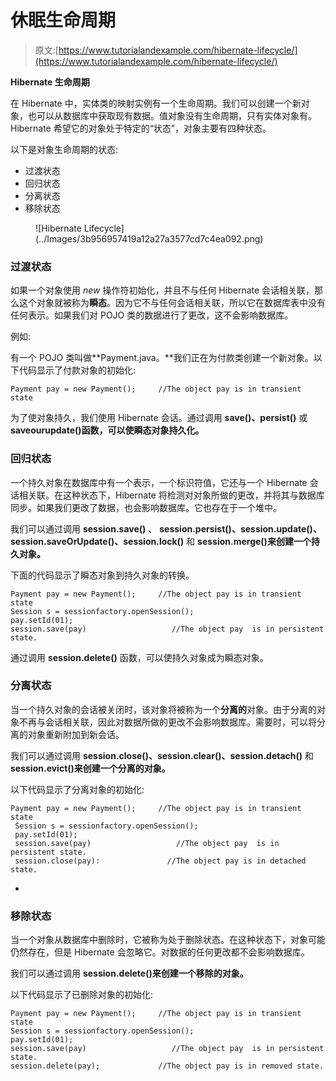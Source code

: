 # 休眠生命周期

> 原文:[https://www.tutorialandexample.com/hibernate-lifecycle/](https://www.tutorialandexample.com/hibernate-lifecycle/)

**Hibernate 生命周期**

在 Hibernate 中，实体类的映射实例有一个生命周期。我们可以创建一个新对象，也可以从数据库中获取现有数据。值对象没有生命周期，只有实体对象有。Hibernate 希望它的对象处于特定的“状态”，对象主要有四种状态。

以下是对象生命周期的状态:

*   过渡状态
*   回归状态
*   分离状态
*   移除状态

<figure class="aligncenter">![Hibernate Lifecycle](../Images/3b956957419a12a27a3577cd7c4ea092.png)</figure>

### 过渡状态

如果一个对象使用 *new* 操作符初始化，并且不与任何 Hibernate 会话相关联，那么这个对象就被称为**瞬态**。因为它不与任何会话相关联，所以它在数据库表中没有任何表示。如果我们对 POJO 类的数据进行了更改，这不会影响数据库。

例如:

有一个 POJO 类叫做**Payment.java。**我们正在为付款类创建一个新对象。以下代码显示了付款对象的初始化:

```
Payment pay = new Payment();     //The object pay is in transient state
```

为了使对象持久，我们使用 Hibernate 会话。通过调用 **save()、persist()** 或**saveourupdate()**函数**，可以使瞬态对象持久化。**

### 回归状态

一个持久对象在数据库中有一个表示，一个标识符值，它还与一个 Hibernate 会话相关联。在这种状态下，Hibernate 将检测对对象所做的更改，并将其与数据库同步。如果我们更改了数据，也会影响数据库。它也存在于一个堆中。

我们可以通过调用 **session.save()** 、 **session.persist()、session.update()、session.saveOrUpdate()、session.lock()** 和 **session.merge()来创建一个持久对象。**

下面的代码显示了瞬态对象到持久对象的转换。

```
Payment pay = new Payment();     //The object pay is in transient state
Session s = sessionfactory.openSession();
pay.setId(01);
session.save(pay)                   //The object pay  is in persistent state. 
```

通过调用 **session.delete()** 函数，可以使持久对象成为瞬态对象。

### 分离状态

当一个持久对象的会话被关闭时，该对象将被称为一个**分离的**对象。由于分离的对象不再与会话相关联，因此对数据所做的更改不会影响数据库。需要时，可以将分离的对象重新附加到新会话。

我们可以通过调用 **session.close()、session.clear()、session.detach()** 和 **session.evict()来创建一个分离的对象。**

以下代码显示了分离对象的初始化:

```
Payment pay = new Payment();     //The object pay is in transient state
 Session s = sessionfactory.openSession();
 pay.setId(01);
 session.save(pay)                   //The object pay  is in persistent state.
 session.close(pay):               //The object pay is in detached state. 
```

+

### 移除状态

当一个对象从数据库中删除时，它被称为处于删除状态。在这种状态下，对象可能仍然存在，但是 Hibernate 会忽略它。对数据的任何更改都不会影响数据库。

我们可以通过调用 **session.delete()来创建一个移除的对象。**

以下代码显示了已删除对象的初始化:

```
Payment pay = new Payment();     //The object pay is in transient state
Session s = sessionfactory.openSession();
pay.setId(01);
session.save(pay)                   //The object pay  is in persistent state. 
session.delete(pay);             //The object pay is in removed state. 
```